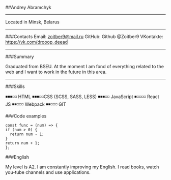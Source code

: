 
##Andrey Abramchyk

---

Located in Minsk, Belarus

---
###Contacts
Email: zoitber9@mail.ru
GitHub: Github @Zoitber9
VKontakte: https://vk.com/drooop_deead


---
###Summary

Graduated from BSEU. At the moment I am fond of everything related to the web and I want to work in the future in this area. 

---
###Skills

◾◾◾◽◽ HTML 
◾◾◾◽◽CSS (SCSS, SASS, LESS)
◾◾◾◽◽ JavaScript 
◾◽◽◽◽ React JS
◾◾◽◽◽ Webpack
◾◾◽◽◽ GIT

###Code examples


```
const func = (num) => {  
if (num > 0) {  
  return num - 1;  
}
return num + 1;  
};  
```


###English

My level is A2. I am constantly improving my English. I read books, watch you-tube channels and use applications.

